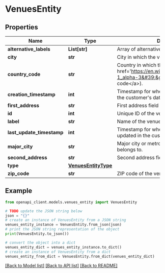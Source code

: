 # VenuesEntity


## Properties

Name | Type | Description | Notes
------------ | ------------- | ------------- | -------------
**alternative_labels** | **List[str]** | Array of alternative/old names of the venue. | [optional] 
**city** | **str** | City in which the venue is. | 
**country_code** | **str** | Country in which the venue is (&lt;a href&#x3D;&#39;https://en.wikipedia.org/wiki/ISO_3166-1_alpha-3&#39;&gt;ISO 3166-1 alpha-3 code&lt;/a&gt;). | 
**creation_timestamp** | **int** | Timestamp for when the venue was created in the customer&#39;s database. | 
**first_address** | **str** | First address field of the venue. | 
**id** | **int** | Unique ID of the venue. | 
**label** | **str** | Name of the venue. | 
**last_update_timestamp** | **int** | Timestamp for when the venue was last updated in the customer&#39;s database. | 
**major_city** | **str** | Major city or metropolitan area the venue belongs to. | 
**second_address** | **str** | Second address field of the venue. | 
**type** | [**VenuesEntityType**](VenuesEntityType.md) |  | 
**zip_code** | **str** | ZIP code of the venue. | 

## Example

```python
from openapi_client.models.venues_entity import VenuesEntity

# TODO update the JSON string below
json = "{}"
# create an instance of VenuesEntity from a JSON string
venues_entity_instance = VenuesEntity.from_json(json)
# print the JSON string representation of the object
print(VenuesEntity.to_json())

# convert the object into a dict
venues_entity_dict = venues_entity_instance.to_dict()
# create an instance of VenuesEntity from a dict
venues_entity_from_dict = VenuesEntity.from_dict(venues_entity_dict)
```
[[Back to Model list]](../README.md#documentation-for-models) [[Back to API list]](../README.md#documentation-for-api-endpoints) [[Back to README]](../README.md)


